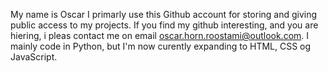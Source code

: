 My name is Oscar
I primarly use this Github account for storing and giving public access to my projects.
If you find my github interesting, and you are hiering, i pleas contact me on email oscar.horn.roostami@outlook.com.
I mainly code in Python, but I'm now curently expanding to HTML, CSS og JavaScript.
